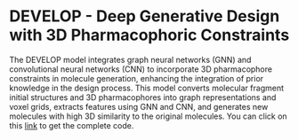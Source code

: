 # DEVELOP - Deep Generative Design with 3D Pharmacophoric Constraints

The DEVELOP model integrates graph neural networks (GNN) and convolutional neural networks (CNN) to incorporate 3D pharmacophore constraints in molecule generation, enhancing the integration of prior knowledge in the design process. This model converts molecular fragment initial structures and 3D pharmacophores into graph representations and voxel grids, extracts features using GNN and CNN, and generates new molecules with high 3D similarity to the original molecules.
You can click on this [link](https://github.com/oxpig/DEVELOP) to get the complete code.